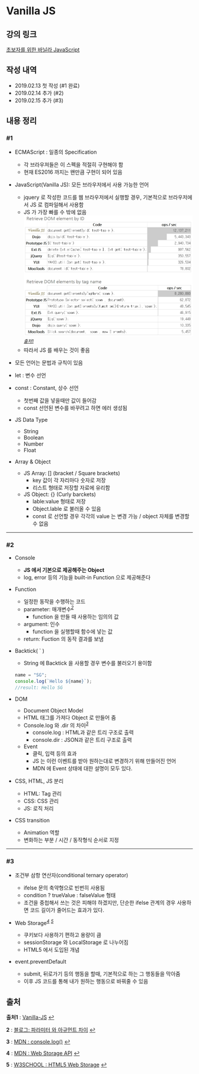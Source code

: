 # Vanilla JS

## 강의 링크

[초보자를 위한 바닐라 JavaScript](https://academy.nomadcoders.co/p/javascript-basics-for-absolute-beginners-kr)

## 작성 내역

- 2019.02.13 첫 작성 (#1 완료)
- 2019.02.14 추가 (#2)
- 2019.02.15 추가 (#3)

## 내용 정리

### #1

- ECMAScript : 일종의 Specification
  - 각 브라우져들은 이 스펙을 적절히 구현해야 함
  - 현재 ES2016 까지는 왠만큼 구현이 되어 있음
- JavaScript(Vanilla JS): 모든 브라우저에서 사용 가능한 언어
  - jquery 로 작성한 코드를 웹 브라우저에서 실행할 경우, 기본적으로 브라우저에서 JS 로 컴파일해서 사용함
  - JS 가 가장 빠를 수 밖에 없음
  ![JS Compare](../Images/vanillajs_compare.jpg)
  <sup id="sup1">[*출처1*](#footnote1)</sup>
  - 따라서 JS 를 배우는 것이 좋음

- 모든 언어는 문법과 규칙이 있음

- let : 변수 선언
- const : Constant, 상수 선언
  - 첫번째 값을 넣을때만 값이 들어감
  - const 선언된 변수를 바꾸려고 하면 에러 생성됨

- JS Data Type
  - String
  - Boolean
  - Number
  - Float

- Array & Object
  - JS Array: [] (bracket / Square brackets)
    - key 값이 각 자리마다 숫자로 저장
    - 리스트 형태로 저장할 자료에 유리함
  - JS Object: {} (Curly barckets)
    - lable:value 형태로 저장
    - Object.lable 로 불러올 수 있음
    - const 로 선언할 경우 각각의 value 는 변경 가능 / object 자체를 변경할 수 없음

---

### #2

- Console
  - **JS 에서 기본으로 제공해주는 Object**
  - log, error 등의 기능을 built-in Function 으로 제공해준다

- Function
  - 일정한 동작을 수행하는 코드
  - parameter: 매개변수<sup id="sup2">[*2*](#footnote2)</sup>
    - function 을 만들 때 사용하는 임의의 값
  - argument: 인수
    - function 을 실행할때 함수에 넣는 값
  - return: Fuction 의 동작 결과를 보냄

- Backtick( ` )
  - String 에 Backtick 을 사용할 경우 변수를 불러오기 용이함

  ```js
  name = "SG";
  console.log(`Hello ${name}`);
  //result: Hello SG
  ```

- DOM
  - Document Object Model
  - HTML 태그를 가져다 Object 로 만들어 줌
  - Console.log 와 .dir 의 차이<sup id="sup3">[*3*](#footnote3)</sup>
    - console.log : HTML과 같은 트리 구조로 출력
    - console.dir : JSON과 같은 트리 구조로 출력
  - Event
    - 클릭, 입력 등의 효과
    - JS 는 이런 이벤트를 받아 원하는대로 변경하기 위해 만들어진 언어
    - MDN 에 Event 상태에 대한 설명이 모두 있다.

- CSS, HTML, JS 분리
  - HTML: Tag 관리
  - CSS: CSS 관리
  - JS: 로직 처리

- CSS transition
  - Animation 역할
  - 변화하는 부분 / 시간 / 동작형식 순서로 지정

---

### #3

- 조건부 삼항 연산자(conditional ternary operator)
  - ifelse 문의 축약형으로 빈번히 사용됨
  - condition ? trueValue : falseValue 형태
  - 조건을 중첩해서 쓰는 것은 피해야 하겠지만, 단순한 ifelse 관계의 경우 사용하면 코드 길이가 줄어드는 효과가 있다.

- Web Storage<sup id="sup4">[*4*](#footnote4)</sup> <sup id="sup5">[*5*](#footnote5)</sup>
  - 쿠키보다 사용하기 편하고 용량이 큼
  - sessionStorage 와 LocalStorage 로 나누어짐
  - HTML5 에서 도입된 개념

- event.preventDefault
  - submit, 뒤로가기 등의 행동을 할때, 기본적으로 하는 그 행동들을 막아줌
  - 이후 JS 코드를 통해 내가 원하는 행동으로 바꿔줄 수 있음

## 출처

<b id="footnote1">출처1</b> : [Vanilla-JS](http://vanilla-js.com/) [↩](#sup1)

<b id="footnote2">2</b> : [블로그: 파라미터 와 아규먼트 차이](https://enarastudent.tistory.com/entry/%ED%95%A8%EC%88%98%EC%9D%98-%EC%95%84%EA%B7%9C%EB%A8%BC%ED%8A%B8%EC%99%80-%ED%8C%8C%EB%9D%BC%EB%AF%B8%ED%84%B0%EC%9D%98-%EC%B0%A8%EC%9D%B4) [↩](#sup2)

<b id="footnote3">3</b> : [MDN : console.log()](https://developer.mozilla.org/ko/docs/Web/API/Console/log#console.dir()_%EA%B3%BC%EC%9D%98_%EC%B0%A8%EC%9D%B4) [↩](#sup3)

<b id="footnote4">4</b> : [MDN : Web Storage API](https://developer.mozilla.org/ko/docs/Web/API/Web_Storage_API) [↩](#sup4)

<b id="footnote5">5</b> : [W3SCHOOL : HTML5 Web Storage](https://www.w3schools.com/html/html5_webstorage.asp) [↩](#sup5)
